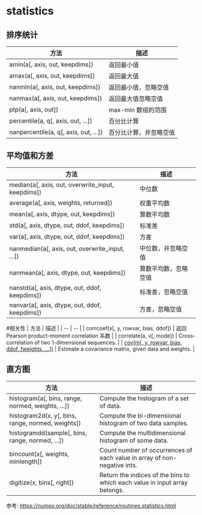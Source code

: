 # statistics




## 排序统计
|	方法	|	描述	|
|	--	|	--	|
|	amin(a[, axis, out, keepdims])	|返回最小值|
|	amax(a[, axis, out, keepdims])	|	返回最大值	|
|	nanmin(a[, axis, out, keepdims])	|	返回最小值，忽略空值	|
|	nanmax(a[, axis, out, keepdims])	|	返回最大值忽略空值	|
|	ptp(a[, axis, out])	|	max-min 数组的范围	|
|	percentile(a, q[, axis, out, ...])	|	百分比计算	|
|	nanpercentile(a, q[, axis, out, ...])	|	百分比计算，并忽略空值	|
## 平均值和方差
|	方法	|	描述	|
|	--	|	--	|
|	median(a[, axis, out, overwrite_input, keepdims])	|	中位数	|
|	average(a[, axis, weights, returned])	|	权重平均数	|
|	mean(a[, axis, dtype, out, keepdims])	|	算数平均数	|
|	std(a[, axis, dtype, out, ddof, keepdims])	|标准差|
|	var(a[, axis, dtype, out, ddof, keepdims])	|方差|
|	nanmedian(a[, axis, out, overwrite_input, ...])	|	中位数，并忽略空值	|
|	nanmean(a[, axis, dtype, out, keepdims])	|	算数平均数，忽略空值|
|	nanstd(a[, axis, dtype, out, ddof, keepdims])	|	标准差，忽略空值	|
|	nanvar(a[, axis, dtype, out, ddof, keepdims])	|	方差，忽略空值	|
#相关性
|	方法	|	描述	|
|	--	|	--	|
|	corrcoef(x[, y, rowvar, bias, ddof])	|	返回Pearson product-moment correlation 系数	|
|	correlate(a, v[, mode])	|	Cross-correlation of two 1-dimensional sequences.	|
|	[cov(m\[, y, rowvar, bias, ddof, fweights, ...\])](https://blog.csdn.net/claroja/article/details/80169946)	|	Estimate a covariance matrix, given data and weights.	|
## 直方图
|	方法	|	描述	|
|	--	|	--	|
|	histogram(a[, bins, range, normed, weights, ...])	|	Compute the histogram of a set of data.	|
|	histogram2d(x, y[, bins, range, normed, weights])	|	Compute the bi-dimensional histogram of two data samples.	|
|	histogramdd(sample[, bins, range, normed, ...])	|	Compute the multidimensional histogram of some data.	|
|	bincount(x[, weights, minlength])	|	Count number of occurrences of each value in array of non-negative ints.	|
|	digitize(x, bins[, right])	|	Return the indices of the bins to which each value in input array belongs.	|


参考:
https://numpy.org/doc/stable/reference/routines.statistics.html